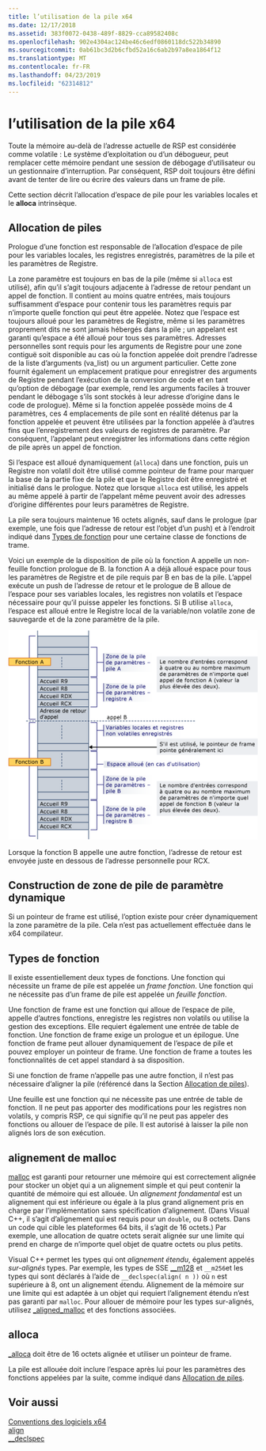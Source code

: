 ```yaml
---
title: l’utilisation de la pile x64
ms.date: 12/17/2018
ms.assetid: 383f0072-0438-489f-8829-cca89582408c
ms.openlocfilehash: 902e4304ac124be46c6edf0860118dc522b34890
ms.sourcegitcommit: 0ab61bc3d2b6cfbd52a16c6ab2b97a8ea1864f12
ms.translationtype: MT
ms.contentlocale: fr-FR
ms.lasthandoff: 04/23/2019
ms.locfileid: "62314812"
---
```

# <a name="x64-stack-usage"></a>l’utilisation de la pile x64

Toute la mémoire au-delà de l’adresse actuelle de RSP est considérée comme volatile : Le système d’exploitation ou d’un débogueur, peut remplacer cette mémoire pendant une session de débogage d’utilisateur ou un gestionnaire d’interruption. Par conséquent, RSP doit toujours être défini avant de tenter de lire ou écrire des valeurs dans un frame de pile.

Cette section décrit l’allocation d’espace de pile pour les variables locales et le **alloca** intrinsèque.

## <a name="stack-allocation"></a>Allocation de piles

Prologue d’une fonction est responsable de l’allocation d’espace de pile pour les variables locales, les registres enregistrés, paramètres de la pile et les paramètres de Registre.

La zone paramètre est toujours en bas de la pile (même si `alloca` est utilisé), afin qu’il s’agit toujours adjacente à l’adresse de retour pendant un appel de fonction. Il contient au moins quatre entrées, mais toujours suffisamment d’espace pour contenir tous les paramètres requis par n’importe quelle fonction qui peut être appelée. Notez que l’espace est toujours alloué pour les paramètres de Registre, même si les paramètres proprement dits ne sont jamais hébergés dans la pile ; un appelant est garanti qu’espace a été alloué pour tous ses paramètres. Adresses personnelles sont requis pour les arguments de Registre pour une zone contiguë soit disponible au cas où la fonction appelée doit prendre l’adresse de la liste d’arguments (va_list) ou un argument particulier. Cette zone fournit également un emplacement pratique pour enregistrer des arguments de Registre pendant l’exécution de la conversion de code et en tant qu’option de débogage (par exemple, rend les arguments faciles à trouver pendant le débogage s’ils sont stockés à leur adresse d’origine dans le code de prologue). Même si la fonction appelée possède moins de 4 paramètres, ces 4 emplacements de pile sont en réalité détenus par la fonction appelée et peuvent être utilisées par la fonction appelée à d’autres fins que l’enregistrement des valeurs de registres de paramètre.  Par conséquent, l’appelant peut enregistrer les informations dans cette région de pile après un appel de fonction.

Si l’espace est alloué dynamiquement (`alloca`) dans une fonction, puis un Registre non volatil doit être utilisé comme pointeur de frame pour marquer la base de la partie fixe de la pile et que le Registre doit être enregistré et initialisé dans le prologue. Notez que lorsque `alloca` est utilisé, les appels au même appelé à partir de l’appelant même peuvent avoir des adresses d’origine différentes pour leurs paramètres de Registre.

La pile sera toujours maintenue 16 octets alignés, sauf dans le prologue (par exemple, une fois que l’adresse de retour est l’objet d’un push) et à l’endroit indiqué dans [Types de fonction](#function-types) pour une certaine classe de fonctions de trame.

Voici un exemple de la disposition de pile où la fonction A appelle un non-feuille fonction prologue de B. la fonction A a déjà alloué espace pour tous les paramètres de Registre et de pile requis par B en bas de la pile. L’appel exécute un push de l’adresse de retour et le prologue de B alloue de l’espace pour ses variables locales, les registres non volatils et l’espace nécessaire pour qu’il puisse appeler les fonctions. Si B utilise `alloca`, l’espace est alloué entre le Registre local de la variable/non volatile zone de sauvegarde et de la zone paramètre de la pile.

![Exemple de conversion AMD](../build/media/vcamd_conv_ex_5.png "AMDConversionExample")

Lorsque la fonction B appelle une autre fonction, l’adresse de retour est envoyée juste en dessous de l’adresse personnelle pour RCX.

## <a name="dynamic-parameter-stack-area-construction"></a>Construction de zone de pile de paramètre dynamique

Si un pointeur de frame est utilisé, l’option existe pour créer dynamiquement la zone paramètre de la pile. Cela n’est pas actuellement effectuée dans le x64 compilateur.

## <a name="function-types"></a>Types de fonction

Il existe essentiellement deux types de fonctions. Une fonction qui nécessite un frame de pile est appelée un *frame fonction*. Une fonction qui ne nécessite pas d’un frame de pile est appelée un *feuille fonction*.

Une fonction de frame est une fonction qui alloue de l’espace de pile, appelle d’autres fonctions, enregistre les registres non volatils ou utilise la gestion des exceptions. Elle requiert également une entrée de table de fonction. Une fonction de frame exige un prologue et un épilogue. Une fonction de frame peut allouer dynamiquement de l’espace de pile et pouvez employer un pointeur de frame. Une fonction de frame a toutes les fonctionnalités de cet appel standard à sa disposition.

Si une fonction de frame n’appelle pas une autre fonction, il n’est pas nécessaire d’aligner la pile (référencé dans la Section [Allocation de piles](#stack-allocation)).

Une feuille est une fonction qui ne nécessite pas une entrée de table de fonction. Il ne peut pas apporter des modifications pour les registres non volatils, y compris RSP, ce qui signifie qu’il ne peut pas appeler des fonctions ou allouer de l’espace de pile. Il est autorisé à laisser la pile non alignés lors de son exécution.

## <a name="malloc-alignment"></a>alignement de malloc

[malloc](../c-runtime-library/reference/malloc.md) est garanti pour retourner une mémoire qui est correctement alignée pour stocker un objet qui a un alignement simple et qui peut contenir la quantité de mémoire qui est allouée. Un *alignement fondamental* est un alignement qui est inférieure ou égale à la plus grand alignement pris en charge par l’implémentation sans spécification d’alignement. (Dans Visual C++, il s’agit d’alignement qui est requis pour un `double`, ou 8 octets. Dans un code qui cible les plateformes 64 bits, il s’agit de 16 octets.) Par exemple, une allocation de quatre octets serait alignée sur une limite qui prend en charge de n’importe quel objet de quatre octets ou plus petits.

Visual C++ permet les types qui ont *alignement étendu*, également appelés *sur-alignés* types. Par exemple, les types de SSE [__m128](../cpp/m128.md) et `__m256`et les types qui sont déclarés à l’aide de `__declspec(align( n ))` où `n` est supérieure à 8, ont un alignement étendu. Alignement de la mémoire sur une limite qui est adaptée à un objet qui requiert l’alignement étendu n’est pas garanti par `malloc`. Pour allouer de mémoire pour les types sur-alignés, utilisez [_aligned_malloc](../c-runtime-library/reference/aligned-malloc.md) et des fonctions associées.

## <a name="alloca"></a>alloca

[_alloca](../c-runtime-library/reference/alloca.md) doit être de 16 octets alignée et utiliser un pointeur de frame.

La pile est allouée doit inclure l’espace après lui pour les paramètres des fonctions appelées par la suite, comme indiqué dans [Allocation de piles](#stack-allocation).

## <a name="see-also"></a>Voir aussi

[Conventions des logiciels x64](../build/x64-software-conventions.md)<br/>
[align](../cpp/align-cpp.md)<br/>
[__declspec](../cpp/declspec.md)
